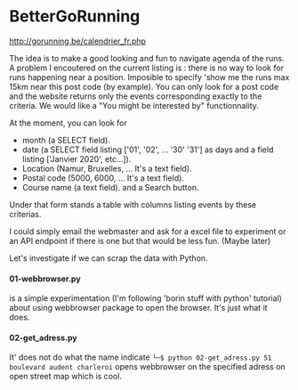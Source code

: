# BetterGoRunning

http://gorunning.be/calendrier_fr.php

The idea is to make a good looking and fun to navigate agenda of the runs.
A problem I encoutered on the current listing is : there is no way to look for runs happening near a position. Imposible to specify 'show me the runs max 15km near this post code (by example). You can only look for a post code and the website returns only the events corresponding exactly to the criteria. We would like a "You might be interested by" functionnality.

At the moment, you can look for  
* month (a SELECT field).
* date (a SELECT field listing ['01', '02', ... '30' '31'] as days and a field listing ['Janvier 2020', etc...]).
* Location (Namur, Bruxelles, ... It's a text field).
* Postal code (5000, 6000, ... It's a text field).
* Course name (a text field).
and a Search button.

Under that form stands a table with columns listing events by these criterias.

I could simply email the webmaster and ask for a excel file to experiment or an API endpoint if there is one but that would be less fun. (Maybe later)

Let's investigate if we can scrap the data with Python.

#### 01-webbrowser.py
is a simple experimentation (I'm following 'borin stuff with python' tutorial) about using webbrowser package to open the browser. It's just what it does.

#### 02-get_adress.py
It' does not do what the name indicate
`╰─$ python 02-get_adress.py 51 boulevard audent charleroi` opens webbrowser on the specified adress on open street map which is cool.





